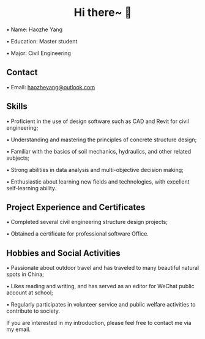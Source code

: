 <h1 align="center">Hi there~ 👋</h1>

• Name: Haozhe Yang

• Education: Master student

• Major: Civil Engineering

## Contact

• Email: haozheyang@outlook.com

## Skills

• Proficient in the use of design software such as CAD and Revit for civil engineering;

• Understanding and mastering the principles of concrete structure design;

• Familiar with the basics of soil mechanics, hydraulics, and other related subjects;

• Strong abilities in data analysis and multi-objective decision making;

• Enthusiastic about learning new fields and technologies, with excellent self-learning ability.

## Project Experience and Certificates

• Completed several civil engineering structure design projects;

• Obtained a certificate for professional software Office.

## Hobbies and Social Activities

• Passionate about outdoor travel and has traveled to many beautiful natural spots in China;

• Likes reading and writing, and has served as an editor for WeChat public account at school;

• Regularly participates in volunteer service and public welfare activities to contribute to society.

If you are interested in my introduction, please feel free to contact me via my email.
